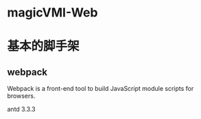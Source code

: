 # magicVMI-Web

# 基本的脚手架

## webpack
Webpack is a front-end tool to build JavaScript module scripts for browsers.

antd 3.3.3
